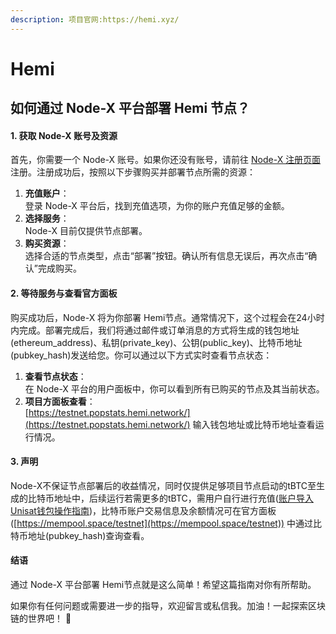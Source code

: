 ```yaml
---
description: 项目官网:https://hemi.xyz/
---
```


# Hemi

## 如何通过 Node-X 平台部署 Hemi 节点？

#### 1. 获取 Node-X 账号及资源

首先，你需要一个 Node-X 账号。如果你还没有账号，请前往 [Node-X 注册页面](https://node-x.xyz) 注册。注册成功后，按照以下步骤购买并部署节点所需的资源：

1. **充值账户**：\
   登录 Node-X 平台后，找到充值选项，为你的账户充值足够的金额。
2. **选择服务**：\
   Node-X 目前仅提供节点部署。
3. **购买资源**：\
   选择合适的节点类型，点击“部署”按钮。确认所有信息无误后，再次点击“确认”完成购买。

#### 2. 等待服务与查看官方面板

购买成功后，Node-X 将为你部署 Hemi节点。通常情况下，这个过程会在24小时内完成。部署完成后，我们将通过邮件或订单消息的方式将生成的钱包地址(ethereum\_address)、私钥(private\_key)、公钥(public\_key)、比特币地址(pubkey\_hash)发送给您。你可以通过以下方式实时查看节点状态：

1. **查看节点状态**：\
   在 Node-X 平台的用户面板中，你可以看到所有已购买的节点及其当前状态。
2. **项目方面板查看**：\
   [https://testnet.popstats.hemi.network/](https://testnet.popstats.hemi.network/) 输入钱包地址或比特币地址查看运行情况。

#### 3. 声明

Node-X不保证节点部署后的收益情况，同时仅提供足够项目节点启动的tBTC至生成的比特币地址中，后续运行若需更多的tBTC，需用户自行进行充值([账户导入Unisat钱包操作指南](https://docs.node-x.xyz/chan-pin-shou-ce/yi-jian-bu-shu/hemi-wallet))，比特币账户交易信息及余额情况可在官方面板([https://mempool.space/testnet](https://mempool.space/testnet)) 中通过比特币地址(pubkey\_hash)查询查看。

#### 结语

通过 Node-X 平台部署 Hemi节点就是这么简单！希望这篇指南对你有所帮助。

如果你有任何问题或需要进一步的指导，欢迎留言或私信我。加油！一起探索区块链的世界吧！ 🚀
